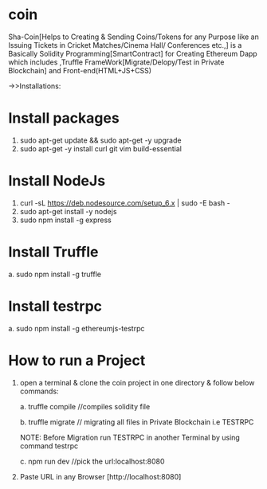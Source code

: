 # coin
Sha-Coin[Helps to  Creating &amp; Sending Coins/Tokens for any Purpose like an Issuing Tickets in Cricket Matches/Cinema Hall/ Conferences etc.,] is a Basically Solidity Programming[SmartContract] for Creating Ethereum Dapp which includes ,Truffle FrameWork[Migrate/Delopy/Test in Private Blockchain] and  Front-end(HTML+JS+CSS) 


->>Installations:

# Install packages

1. sudo apt-get update && sudo apt-get -y upgrade
2. sudo apt-get -y install curl git vim build-essential

# Install NodeJs

1. curl -sL https://deb.nodesource.com/setup_6.x | sudo -E bash -
2. sudo apt-get install -y nodejs
3. sudo npm install -g express

# Install Truffle
a. sudo npm install -g truffle

# Install testrpc
a. sudo npm install -g ethereumjs-testrpc

# How to run a Project

1. open a terminal & clone the coin project in one directory & follow below commands:



      a. truffle compile    //compiles solidity file
  
  
  
      b. truffle migrate   // migrating all files in Private Blockchain i.e TESTRPC
  
  
      NOTE: Before Migration run TESTRPC in another Terminal by using command testrpc
 
 
      c. npm run dev    //pick the url:localhost:8080
  
  
  
  
 2. Paste URL in any Browser [http://localhost:8080]
